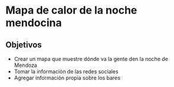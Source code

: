 # Mapa de calor de la noche mendocina

## Objetivos

+ Crear un mapa que muestre dónde va la gente den la noche de Mendoza
+ Tomar la información de las redes sociales
+ Agregar información propia sobre los bares